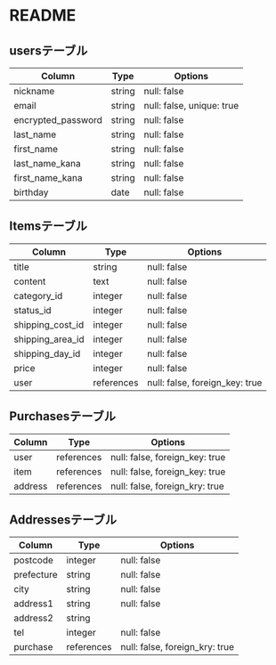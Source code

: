 # README
## usersテーブル
| Column              | Type       | Options                        |
| ------------        | ---------- | ------------------------------ |
| nickname            | string     | null: false                    |
| email               | string     | null: false, unique: true      |
| encrypted_password  | string     | null: false                    |
| last_name           | string     | null: false                    |
| first_name          | string     | null: false                    |
| last_name_kana      | string     | null: false                    |
| first_name_kana     | string     | null: false                    |
| birthday            | date       | null: false                    |

## Itemsテーブル
| Column              | Type       | Options                        |
| ------------        | ---------- | ------------------------------ |
| title               | string     | null: false                    |
| content             | text       | null: false                    |
| category_id         | integer    | null: false                    |
| status_id           | integer    | null: false                    |
| shipping_cost_id    | integer    | null: false                    |
| shipping_area_id    | integer    | null: false                    |
| shipping_day_id     | integer    | null: false                    |
| price               | integer    | null: false                    |
| user                | references | null: false, foreign_key: true |

## Purchasesテーブル
| Column              | Type       | Options                        |
| ------------        | ---------- | ------------------------------ |
| user                | references | null: false, foreign_key: true |
| item                | references | null: false, foreign_key: true |
| address             | references | null: false, foreign_kry: true |


## Addressesテーブル
| Column              | Type       | Options                        |
| ------------        | ---------- | ------------------------------ |
| postcode            | integer    | null: false                    |
| prefecture          | string     | null: false                    |
| city                | string     | null: false                    |
| address1            | string     | null: false                    |
| address2            | string     |                                |
| tel                 | integer    | null: false                    |
| purchase            | references | null: false, foreign_kry: true |
